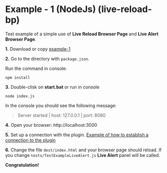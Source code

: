 # Example - 1 (NodeJs) (live-reload-bp)

Test example of a simple use of **Live Reload Browser Page** and **Live Alert Browser Page**.

**1.** Download or copy [example-1](https://github.com/Yuriy-Svetlov/live-reload-bp/tree/main/documentation/examples/nodejs/1)

**2.** Go to the directory with `package.json`.

Run the command in console: 

```shell
npm install
```

**3.** Double-clisk on **start.bat** or run in console 

```shell
node index.js
```
In the console you should see the following message:

> Server started | host: 127.0.0.1 | port: 8080


**4.** 
Open your browser: http://localhost:3000


**5.** 
Set up a connection with the plugin. [Example of how to establish a connection to the plugin](https://github.com/Yuriy-Svetlov/live-reload-bp/tree/main/documentation/examples/%D1%81onnect_to_server)

**6.** 
Change the file `dest/index.html` and your browser page should reload. If you change `tests/TestExampleLiveAlert.js` **Live Alert** panel will be called.

**Congratulation!**